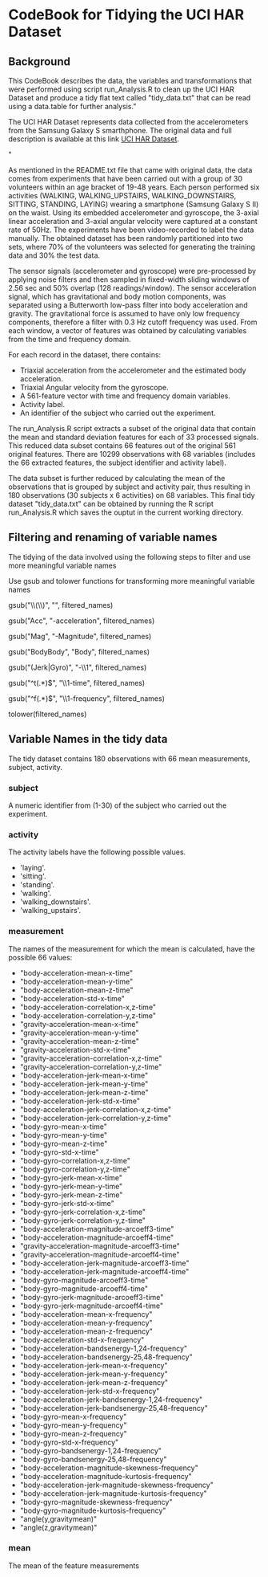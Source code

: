 <h1>CodeBook for Tidying the UCI HAR Dataset</h1>

<h2>Background</h2>
<p>This CodeBook describes the data, the variables and transformations that were performed using script run_Analysis.R to clean up the UCI HAR Dataset and produce a tidy flat text called "tidy_data.txt" that can be read using a data.table for further analysis."</p>

<p>The UCI HAR Dataset represents data collected from the accelerometers from the Samsung Galaxy S smarthphone. The original data and full description is available at this link <a href="http://archive.ics.uci.edu/ml/datasets/Human+Activity+Recognition+Using+Smartphones">UCI HAR Dataset</a>.</p>"

<p>As mentioned in the README.txt file that came with original data, the data comes from experiments that have been carried out with a group of 30 volunteers within an age bracket of 19-48 years. Each person performed six activities (WALKING, WALKING_UPSTAIRS, WALKING_DOWNSTAIRS, SITTING, STANDING, LAYING) wearing a smartphone (Samsung Galaxy S II) on the waist. Using its embedded accelerometer and gyroscope, the 3-axial linear acceleration and 3-axial angular velocity were captured at a constant rate of 50Hz. The experiments have been video-recorded to label the data manually. The obtained dataset has been randomly partitioned into two sets, where 70% of the volunteers was selected for generating the training data and 30% the test data.</p>

<p>The sensor signals (accelerometer and gyroscope) were pre-processed by applying noise filters and then sampled in fixed-width sliding windows of 2.56 sec and 50% overlap (128 readings/window). The sensor acceleration signal, which has gravitational and body motion components, was separated using a Butterworth low-pass filter into body acceleration and gravity. The gravitational force is assumed to have only low frequency components, therefore a filter with 0.3 Hz cutoff frequency was used. From each window, a vector of features was obtained by calculating variables from the time and frequency domain.</p>

<p>For each record in the dataset, there contains:</p>

<ul>
<li>Triaxial acceleration from the accelerometer and the estimated body acceleration.</li>
<li>Triaxial Angular velocity from the gyroscope.</li>
<li>A 561-feature vector with time and frequency domain variables.</li>
<li>Activity label.</li>
<li>An identifier of the subject who carried out the experiment.</li>
</ul>

<p>The run_Analysis.R script extracts a subset of the original data that contain the mean and standard deviation features for each of 33 processed signals.  This reduced data subset contains 66 features out of the original 561 original features. There are 10299 observations with 68 variables (includes the 66 extracted features, the subject identifier and activity label).</p>

<p>The data subset is further reduced by calculating the mean of the observations that is grouped by subject and activity pair, thus resulting in 180 observations (30 subjects x 6 activities) on 68 variables. This final tidy dataset "tidy_data.txt" can be obtained by running the R script run_Analysis.R which saves the ouptut in the current working directory.</p>

<h2>Filtering and renaming of variable names</h2>

<p>The tidying of the data involved using the following steps to filter and use more meaningful variable names</p> 

<p>Use gsub and tolower functions for transforming more meaningful variable names</p>
<p>gsub("\\(\\)", "", filtered_names)</p>
<p>gsub("Acc", "-acceleration", filtered_names)</p>
<p>gsub("Mag", "-Magnitude", filtered_names)</p>
<p>gsub("BodyBody", "Body", filtered_names)</p>
<p>gsub("(Jerk|Gyro)", "-\\1", filtered_names)</p>
<p>gsub("^t(.*)$", "\\1-time", filtered_names)</p>
<p>gsub("^f(.*)$", "\\1-frequency", filtered_names)</p>
<p>tolower(filtered_names)</p>

<h2>Variable Names in the tidy data</h2>

<p>The tidy dataset contains 180 observations with 66 mean measurements, subject, activity.</p>

<h3>subject</h3>

<p>A numeric identifier from (1-30) of the subject who carried out the experiment.</p>

<h3>activity</h3>

<p>The activity labels have the following possible values.</h3>

<ul>
<li>'laying'.</li>
<li>'sitting'.</li>
<li>'standing'.</li>
<li>'walking'.</li>
<li>'walking_downstairs'.</li>
<li>'walking_upstairs'.</li>
</ul>

<h3>measurement</h3>

<p>The names of the measurement for which the mean is calculated, have the possible 66 values:</p>

<ul>
<li>"body-acceleration-mean-x-time"</li>
<li>"body-acceleration-mean-y-time"</li>
<li>"body-acceleration-mean-z-time"</li>
<li>"body-acceleration-std-x-time"</li>
<li>"body-acceleration-correlation-x,z-time"</li>
<li>"body-acceleration-correlation-y,z-time"</li>
<li>"gravity-acceleration-mean-x-time"</li>
<li>"gravity-acceleration-mean-y-time"</li>
<li>"gravity-acceleration-mean-z-time"</li>
<li>"gravity-acceleration-std-x-time"</li>
<li>"gravity-acceleration-correlation-x,z-time"</li>
<li>"gravity-acceleration-correlation-y,z-time"</li>
<li>"body-acceleration-jerk-mean-x-time"</li>
<li>"body-acceleration-jerk-mean-y-time"</li>
<li>"body-acceleration-jerk-mean-z-time"</li>
<li>"body-acceleration-jerk-std-x-time"</li>
<li>"body-acceleration-jerk-correlation-x,z-time"</li>
<li>"body-acceleration-jerk-correlation-y,z-time"</li>
<li>"body-gyro-mean-x-time"</li>
<li>"body-gyro-mean-y-time"</li>
<li>"body-gyro-mean-z-time"</li>
<li>"body-gyro-std-x-time"</li>
<li>"body-gyro-correlation-x,z-time"</li>
<li>"body-gyro-correlation-y,z-time"</li>
<li>"body-gyro-jerk-mean-x-time"</li>
<li>"body-gyro-jerk-mean-y-time"</li>
<li>"body-gyro-jerk-mean-z-time"</li>
<li>"body-gyro-jerk-std-x-time"</li>
<li>"body-gyro-jerk-correlation-x,z-time"</li>
<li>"body-gyro-jerk-correlation-y,z-time"</li>
<li>"body-acceleration-magnitude-arcoeff3-time"</li>
<li>"body-acceleration-magnitude-arcoeff4-time"</li>
<li>"gravity-acceleration-magnitude-arcoeff3-time"</li>
<li>"gravity-acceleration-magnitude-arcoeff4-time"</li>
<li>"body-acceleration-jerk-magnitude-arcoeff3-time"</li>
<li>"body-acceleration-jerk-magnitude-arcoeff4-time"</li>
<li>"body-gyro-magnitude-arcoeff3-time"</li>
<li>"body-gyro-magnitude-arcoeff4-time"</li>
<li>"body-gyro-jerk-magnitude-arcoeff3-time"</li>
<li>"body-gyro-jerk-magnitude-arcoeff4-time"</li>
<li>"body-acceleration-mean-x-frequency"</li>
<li>"body-acceleration-mean-y-frequency"</li>
<li>"body-acceleration-mean-z-frequency"</li>
<li>"body-acceleration-std-x-frequency"</li>
<li>"body-acceleration-bandsenergy-1,24-frequency"</li>
<li>"body-acceleration-bandsenergy-25,48-frequency"</li>
<li>"body-acceleration-jerk-mean-x-frequency"</li>
<li>"body-acceleration-jerk-mean-y-frequency"</li>
<li>"body-acceleration-jerk-mean-z-frequency"</li>
<li>"body-acceleration-jerk-std-x-frequency"</li>
<li>"body-acceleration-jerk-bandsenergy-1,24-frequency"</li>
<li>"body-acceleration-jerk-bandsenergy-25,48-frequency"</li>
<li>"body-gyro-mean-x-frequency"</li>
<li>"body-gyro-mean-y-frequency"</li>
<li>"body-gyro-mean-z-frequency"</li>
<li>"body-gyro-std-x-frequency"</li>
<li>"body-gyro-bandsenergy-1,24-frequency"</li>
<li>"body-gyro-bandsenergy-25,48-frequency"</li>
<li>"body-acceleration-magnitude-skewness-frequency"</li>
<li>"body-acceleration-magnitude-kurtosis-frequency"</li>
<li>"body-acceleration-jerk-magnitude-skewness-frequency"</li>
<li>"body-acceleration-jerk-magnitude-kurtosis-frequency"</li>
<li>"body-gyro-magnitude-skewness-frequency"</li>
<li>"body-gyro-magnitude-kurtosis-frequency"</li>
<li>"angle(y,gravitymean)"</li>
<li>"angle(z,gravitymean)"</li>
</ul>

<h3>mean</h3>

<p>The mean of the feature measurements</p>





